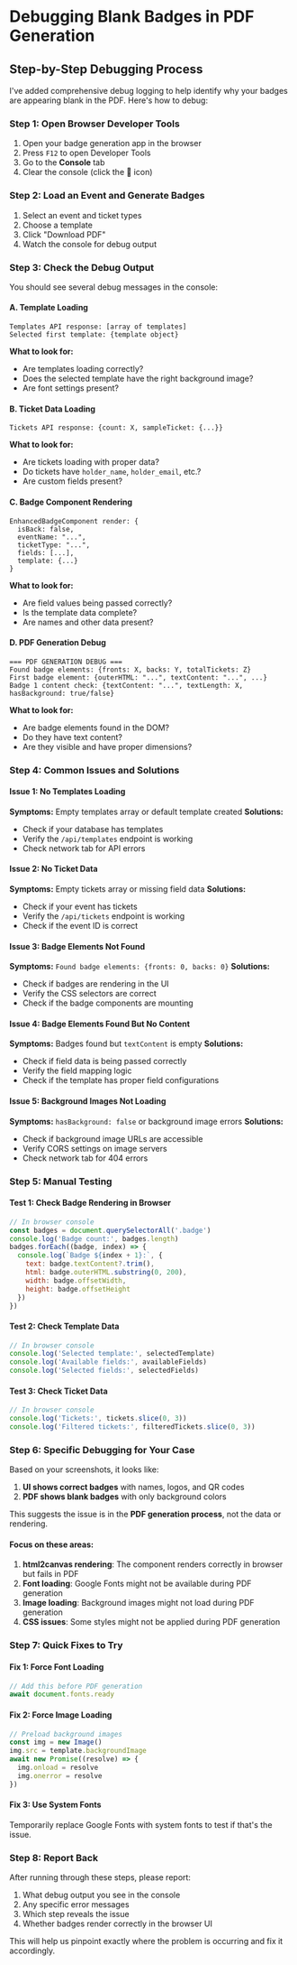 # Debugging Blank Badges in PDF Generation

## Step-by-Step Debugging Process

I've added comprehensive debug logging to help identify why your badges are appearing blank in the PDF. Here's how to debug:

### **Step 1: Open Browser Developer Tools**

1. Open your badge generation app in the browser
2. Press `F12` to open Developer Tools
3. Go to the **Console** tab
4. Clear the console (click the 🚫 icon)

### **Step 2: Load an Event and Generate Badges**

1. Select an event and ticket types
2. Choose a template
3. Click "Download PDF"
4. Watch the console for debug output

### **Step 3: Check the Debug Output**

You should see several debug messages in the console:

#### **A. Template Loading**
```
Templates API response: [array of templates]
Selected first template: {template object}
```

**What to look for:**
- Are templates loading correctly?
- Does the selected template have the right background image?
- Are font settings present?

#### **B. Ticket Data Loading**
```
Tickets API response: {count: X, sampleTicket: {...}}
```

**What to look for:**
- Are tickets loading with proper data?
- Do tickets have `holder_name`, `holder_email`, etc.?
- Are custom fields present?

#### **C. Badge Component Rendering**
```
EnhancedBadgeComponent render: {
  isBack: false,
  eventName: "...",
  ticketType: "...",
  fields: [...],
  template: {...}
}
```

**What to look for:**
- Are field values being passed correctly?
- Is the template data complete?
- Are names and other data present?

#### **D. PDF Generation Debug**
```
=== PDF GENERATION DEBUG ===
Found badge elements: {fronts: X, backs: Y, totalTickets: Z}
First badge element: {outerHTML: "...", textContent: "...", ...}
Badge 1 content check: {textContent: "...", textLength: X, hasBackground: true/false}
```

**What to look for:**
- Are badge elements found in the DOM?
- Do they have text content?
- Are they visible and have proper dimensions?

### **Step 4: Common Issues and Solutions**

#### **Issue 1: No Templates Loading**
**Symptoms:** Empty templates array or default template created
**Solutions:**
- Check if your database has templates
- Verify the `/api/templates` endpoint is working
- Check network tab for API errors

#### **Issue 2: No Ticket Data**
**Symptoms:** Empty tickets array or missing field data
**Solutions:**
- Check if your event has tickets
- Verify the `/api/tickets` endpoint is working
- Check if the event ID is correct

#### **Issue 3: Badge Elements Not Found**
**Symptoms:** `Found badge elements: {fronts: 0, backs: 0}`
**Solutions:**
- Check if badges are rendering in the UI
- Verify the CSS selectors are correct
- Check if the badge components are mounting

#### **Issue 4: Badge Elements Found But No Content**
**Symptoms:** Badges found but `textContent` is empty
**Solutions:**
- Check if field data is being passed correctly
- Verify the field mapping logic
- Check if the template has proper field configurations

#### **Issue 5: Background Images Not Loading**
**Symptoms:** `hasBackground: false` or background image errors
**Solutions:**
- Check if background image URLs are accessible
- Verify CORS settings on image servers
- Check network tab for 404 errors

### **Step 5: Manual Testing**

#### **Test 1: Check Badge Rendering in Browser**
```javascript
// In browser console
const badges = document.querySelectorAll('.badge')
console.log('Badge count:', badges.length)
badges.forEach((badge, index) => {
  console.log(`Badge ${index + 1}:`, {
    text: badge.textContent?.trim(),
    html: badge.outerHTML.substring(0, 200),
    width: badge.offsetWidth,
    height: badge.offsetHeight
  })
})
```

#### **Test 2: Check Template Data**
```javascript
// In browser console
console.log('Selected template:', selectedTemplate)
console.log('Available fields:', availableFields)
console.log('Selected fields:', selectedFields)
```

#### **Test 3: Check Ticket Data**
```javascript
// In browser console
console.log('Tickets:', tickets.slice(0, 3))
console.log('Filtered tickets:', filteredTickets.slice(0, 3))
```

### **Step 6: Specific Debugging for Your Case**

Based on your screenshots, it looks like:
1. **UI shows correct badges** with names, logos, and QR codes
2. **PDF shows blank badges** with only background colors

This suggests the issue is in the **PDF generation process**, not the data or rendering.

#### **Focus on these areas:**

1. **html2canvas rendering**: The component renders correctly in browser but fails in PDF
2. **Font loading**: Google Fonts might not be available during PDF generation
3. **Image loading**: Background images might not load during PDF generation
4. **CSS issues**: Some styles might not be applied during PDF generation

### **Step 7: Quick Fixes to Try**

#### **Fix 1: Force Font Loading**
```javascript
// Add this before PDF generation
await document.fonts.ready
```

#### **Fix 2: Force Image Loading**
```javascript
// Preload background images
const img = new Image()
img.src = template.backgroundImage
await new Promise((resolve) => {
  img.onload = resolve
  img.onerror = resolve
})
```

#### **Fix 3: Use System Fonts**
Temporarily replace Google Fonts with system fonts to test if that's the issue.

### **Step 8: Report Back**

After running through these steps, please report:
1. What debug output you see in the console
2. Any specific error messages
3. Which step reveals the issue
4. Whether badges render correctly in the browser UI

This will help us pinpoint exactly where the problem is occurring and fix it accordingly. 